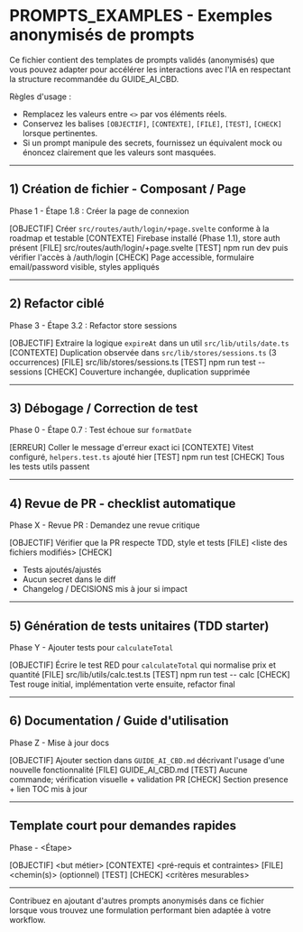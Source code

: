 # PROMPTS_EXAMPLES - Exemples anonymisés de prompts

Ce fichier contient des templates de prompts validés (anonymisés) que vous pouvez adapter pour accélérer les interactions avec l'IA en respectant la structure recommandée du GUIDE_AI_CBD.

Règles d'usage :
- Remplacez les valeurs entre `<>` par vos éléments réels.
- Conservez les balises `[OBJECTIF]`, `[CONTEXTE]`, `[FILE]`, `[TEST]`, `[CHECK]` lorsque pertinentes.
- Si un prompt manipule des secrets, fournissez un équivalent mock ou énoncez clairement que les valeurs sont masquées.

---

## 1) Création de fichier - Composant / Page

Phase 1 - Étape 1.8 : Créer la page de connexion

[OBJECTIF] Créer `src/routes/auth/login/+page.svelte` conforme à la roadmap et testable
[CONTEXTE] Firebase installé (Phase 1.1), store auth présent
[FILE] src/routes/auth/login/+page.svelte
[TEST] npm run dev puis vérifier l'accès à /auth/login
[CHECK] Page accessible, formulaire email/password visible, styles appliqués

---

## 2) Refactor ciblé

Phase 3 - Étape 3.2 : Refactor store sessions

[OBJECTIF] Extraire la logique `expireAt` dans un util `src/lib/utils/date.ts`
[CONTEXTE] Duplication observée dans `src/lib/stores/sessions.ts` (3 occurrences)
[FILE] src/lib/stores/sessions.ts
[TEST] npm run test -- sessions
[CHECK] Couverture inchangée, duplication supprimée

---

## 3) Débogage / Correction de test

Phase 0 - Étape 0.7 : Test échoue sur `formatDate`

[ERREUR] Coller le message d'erreur exact ici
[CONTEXTE] Vitest configuré, `helpers.test.ts` ajouté hier
[TEST] npm run test
[CHECK] Tous les tests utils passent

---

## 4) Revue de PR - checklist automatique

Phase X - Revue PR : Demandez une revue critique

[OBJECTIF] Vérifier que la PR respecte TDD, style et tests
[FILE] <liste des fichiers modifiés>
[CHECK]
- Tests ajoutés/ajustés
- Aucun secret dans le diff
- Changelog / DECISIONS mis à jour si impact

---

## 5) Génération de tests unitaires (TDD starter)

Phase Y - Ajouter tests pour `calculateTotal`

[OBJECTIF] Écrire le test RED pour `calculateTotal` qui normalise prix et quantité
[FILE] src/lib/utils/calc.test.ts
[TEST] npm run test -- calc
[CHECK] Test rouge initial, implémentation verte ensuite, refactor final

---

## 6) Documentation / Guide d'utilisation

Phase Z - Mise à jour docs

[OBJECTIF] Ajouter section dans `GUIDE_AI_CBD.md` décrivant l'usage d'une nouvelle fonctionnalité
[FILE] GUIDE_AI_CBD.md
[TEST] Aucune commande; vérification visuelle + validation PR
[CHECK] Section presence + lien TOC mis à jour

---

## Template court pour demandes rapides

Phase <X> - <Étape>

[OBJECTIF] <but métier>
[CONTEXTE] <pré-requis et contraintes>
[FILE] <chemin(s)> (optionnel)
[TEST] <commande de test attendue>
[CHECK] <critères mesurables>

---

Contribuez en ajoutant d'autres prompts anonymisés dans ce fichier lorsque vous trouvez une formulation performant bien adaptée à votre workflow.
